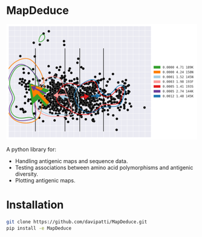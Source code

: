 # MapDeduce

![Example](data/example.png)

A python library for:

-   Handling antigenic maps and sequence data.
-   Testing associations between amino acid polymorphisms and antigenic
    diversity.
-   Plotting antigenic maps.

# Installation

```bash
git clone https://github.com/davipatti/MapDeduce.git
pip install -e MapDeduce
```
